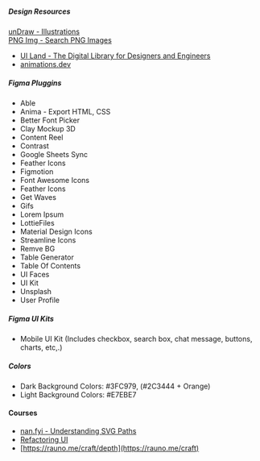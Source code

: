 ##### Design Resources
[unDraw - Illustrations](https://undraw.co/illustrations)  
[PNG Img - Search PNG Images](https://pngimg.com/search_image)  
- [UI Land - The Digital Library for Designers and Engineers](https://ui.land/)
- [animations.dev](https://animations.dev/)  

##### Figma Pluggins
- Able
- Anima - Export HTML, CSS
- Better Font Picker
- Clay Mockup 3D
- Content Reel
- Contrast
- Google Sheets Sync
- Feather Icons
- Figmotion
- Font Awesome Icons
- Feather Icons
- Get Waves
- Gifs
- Lorem Ipsum
- LottieFiles
- Material Design Icons
- Streamline Icons
- Remve BG
- Table Generator
- Table Of Contents
- UI Faces
- UI Kit
- Unsplash
- User Profile

##### Figma UI Kits
- Mobile UI Kit (Includes checkbox, search box, chat message, buttons, charts, etc,.)

##### Colors
- Dark Background Colors: #3FC979, (#2C3444 + Orange)
- Light Background Colors: #E7EBE7

#### Courses
- [nan.fyi - Understanding SVG Paths](https://www.nan.fyi/svg-paths)
- [Refactoring UI](https://www.refactoringui.com/)  
- [https://rauno.me/craft/depth](https://rauno.me/craft)  
